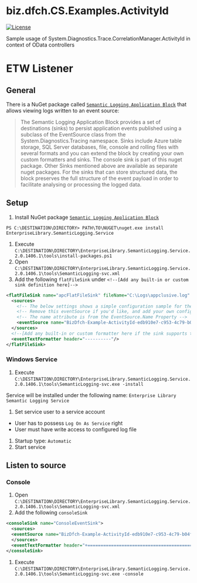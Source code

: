 # biz.dfch.CS.Examples.ActivityId
[![License](https://img.shields.io/badge/license-Apache%20License%202.0-blue.svg)](https://github.com/dfensgmbh/biz.dfch.CS.Examples.ActivityId/blob/master/LICENSE)

Sample usage of System.Diagnostics.Trace.CorrelationManager.ActivityId in context of OData controllers


# ETW Listener

## General

There is a NuGet package called [`Semantic Logging Application Block`](https://www.nuget.org/packages/EnterpriseLibrary.SemanticLogging.Service/) that allows viewing logs written to an event source:

> The Semantic Logging Application Block provides a set of destinations (sinks) to persist application events published using a subclass of the EventSource class from the System.Diagnostics.Tracing namespace. Sinks include Azure table storage, SQL Server databases, file, console and rolling files with several formats and you can extend the block by creating your own custom formatters and sinks. The console sink is part of this nuget package. Other Sinks mentioned above are available as separate nuget packages. For the sinks that can store structured data, the block preserves the full structure of the event payload in order to facilitate analysing or processing the logged data.


## Setup

1. Install NuGet package [`Semantic Logging Application Block`](https://www.nuget.org/packages/EnterpriseLibrary.SemanticLogging.Service/) 
  
  `PS C:\DESTINATION\DIRECTORY> PATH\TO\NUGET\nuget.exe install EnterpriseLibrary.SemanticLogging.Service`

1. Execute `C:\DESTINATION\DIRECTORY\EnterpriseLibrary.SemanticLogging.Service.2.0.1406.1\tools\install-packages.ps1`
1. Open `C:\DESTINATION\DIRECTORY\EnterpriseLibrary.SemanticLogging.Service.2.0.1406.1\tools\SemanticLogging-svc.xml`
1. Add the following `flatFileSink` under `<!--[Add any built-in or custom sink definition here]-->`

```xml
<flatFileSink name="apcFlatFileSink" fileName="C:\Logs\appclusive.log" >
  <sources>
	<!-- The below settings shows a simple configuration sample for the buit-in non-transient fault tracing -->
	<!-- Remove this eventSource if you'd like, and add your own configuration according to the documentation -->
	<!-- The name attribute is from the EventSource.Name Property -->
	<eventSource name="BizDfch-Example-ActivityId-edb910e7-c953-4c79-b04f-15efa5400456" level="LogAlways" matchAnyKeyword="4294967295" />
  </sources>
  <!--[Add any built-in or custom formatter here if the sink supports text formatters]-->
  <eventTextFormatter header="----------"/>
</flatFileSink>
```

### Windows Service

1. Execute `C:\DESTINATION\DIRECTORY\EnterpriseLibrary.SemanticLogging.Service.2.0.1406.1\tools\SemanticLogging-svc.exe -install`

  Service will be installed under the following name: `Enterprise Library Semantic Logging Service`

1. Set service user to a service account
  * User has to possess `Log On As Service` right
  * User must have write access to configured log file

1. Startup type: `Automatic`
1. Start service

## Listen to source

### Console

1. Open `C:\DESTINATION\DIRECTORY\EnterpriseLibrary.SemanticLogging.Service.2.0.1406.1\tools\SemanticLogging-svc.xml`
1. Add the following `consoleSink`
  ```xml
  <consoleSink name="ConsoleEventSink">
    <sources>
  	<eventSource name="BizDfch-Example-ActivityId-edb910e7-c953-4c79-b04f-15efa5400456" level="LogAlways" matchAnyKeyword="4294967295" />
    </sources>
    <eventTextFormatter header="+=========================================+"/>
  </consoleSink>
  ```

1. Execute `C:\DESTINATION\DIRECTORY\EnterpriseLibrary.SemanticLogging.Service.2.0.1406.1\tools\SemanticLogging-svc.exe -console`
